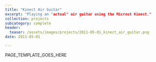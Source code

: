 ```yaml
---
title: "Kinect Air Guitar"
excerpt: "Playing an "actual" air guitar using the Microst Kinect."
collection: projects
subcategory: complete
header: 
  teaser: /assets/images/projects/2011-05-01_kinect_air_guitar.png
date: 2011-05-01

---
```


PAGE_TEMPLATE_GOES_HERE
